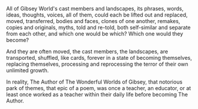 All of Gibsey World's cast members and landscapes, its phrases, words, ideas, thoughts, voices, all of them, could each be lifted out and replaced, moved, transferred, bodies and faces, clones of one another, remakes, copies and originals, myths, told and re-told, both self-similar and separate from each other, and which one would be which? Which one would they become?

And they are often moved, the cast members, the landscapes, are transported, shuffled, like cards, forever in a state of becoming themselves, replacing themselves, processing and reprocessing the terror of their own unlimited growth.

In reality, The Author of The Wonderful Worlds of Gibsey, that notorious park of themes, that epic of a poem, was once a teacher, an educator, or at least once worked as a teacher within their daily life before becoming The Author.